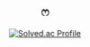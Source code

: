 <div align = center>
  
  <h2> ෆ </h2>
  
[![Solved.ac Profile](http://mazassumnida.wtf/api/v2/generate_badge?boj=chlek555)](https://solved.ac/chlek555/)
